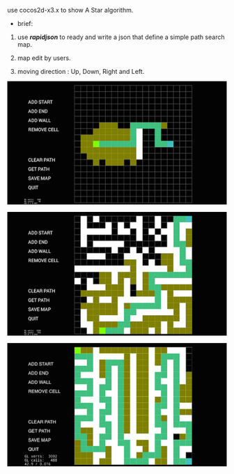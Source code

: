 
use cocos2d-x3.x to show A Star algorithm.

+ brief:

1. use ***rapidjson*** to ready and write a json that define a simple path search map.

2. map edit by users.

3. moving direction : Up, Down, Right and Left.

![image1](_images/AStarEdit1.png)

![image2](_images/AStarEdit2.png)

![image3](_images/AStarEdit3.png)
